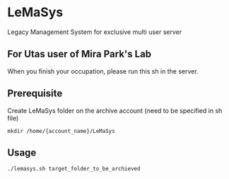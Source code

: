 # LeMaSys
Legacy Management System for exclusive multi user server

## For Utas user of Mira Park's Lab
When you finish your occupation, please run this sh in the server.

## Prerequisite
Create LeMaSys folder on the archive account (need to be specified in sh file)
```shell
mkdir /home/{account_name}/LeMaSys
```
## Usage
```shell
./lemasys.sh target_folder_to_be_archieved
```
